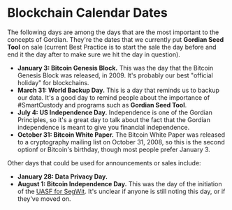 # Blockchain Calendar Dates

The following days are among the days that are the most important to the concepts of Gordian. They're the dates that we currently put **Gordian Seed Tool** on sale (current Best Practice is to start the sale the day before and end it the day after to make sure we hit the day in question).

* **January 3: Bitcoin Genesis Block.** This was the day that the Bitcoin Genesis Block was released, in 2009. It's probably our best "official holiday" for blockchains.
* **March 31: World Backup Day.** This is a day that reminds us to backup our data. It's a good day to remind people about the importance of #SmartCustody and programs such as **Gordian Seed Tool**.
* **July 4: US Independence Day.** Independence is one of the Gordian Principles, so it's a great day to talk about the fact that the Gordian independence is meant to give you financial independence.
* **October 31: Bitcoin White Paper.** The Bitcoin White Paper was released to a cryptography mailing list on October 31, 2008, so this is the second optionf or Bitcoin's birthday, though most people prefer January 3.

Other days that could be used for announcements or sales include:

* **January 28: Data Privacy Day.**
* **August 1: Bitcoin Independence Day.** This was the day of the initiation of the [UASF for SegWit](https://bitcoinmagazine.com/culture/bitcoin-independence-day-how-this-watershed-day-defines-community-consensus). It's unclear if anyone is still noting this day, or if they've moved on.
